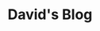 ---
title: David's Blog
excerpt: Here is the blog section.
menu: ["main"]
menu:
  main:
    name: "Blog"
    pre: fal fa-newspaper
    params:
      icon: newspaper
---